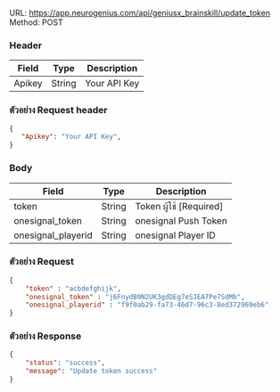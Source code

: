 URL: https://app.neurogenius.com/api/geniusx_brainskill/update_token <br>
Method: POST <br>

### Header
| Field         | Type          | Description  |
| ------------- |---------------| -------------|
| Apikey        | String        | Your API Key |

### ตัวอย่าง Request header
```json
{
   "Apikey": "Your API Key",
}
```

### Body
| Field                 | Type          | Description             |
| -------------         |---------------| ------------------------|
| token                  | String        | Token ผู้ใช้ [Required] |
| onesignal_token        | String        | onesignal Push Token |
| onesignal_playerid     | String        | onesignal Player ID |




### ตัวอย่าง Request
```json
{
    "token" : "acbdefghijk",
    "onesignal_token" : "j6FnydB9N2UK3gdDEg7eSJEA7Pe7SdMb",
    "onesignal_playerid" : "f9f0ab29-fa73-46d7-96c3-8ed372969eb6"
}
```

### ตัวอย่าง Response
```json
{
    "status": "success",
    "message": "Update token success"
}
```
